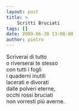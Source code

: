 ```yaml
---
layout: post
title: >
    Scritti Bruciati
tags: []
date: 2009-06-30 13:08:00
author: pietro
---
```

Scriverai di tutto<br/>o riverserai te stesso<br/>con tutti i fogli<br/>i quaderni inutili<br/>lacerati e divorati<br/>dalle polveri eterne,<br/>occhi rossi bruciati<br/>non vorresti più averne.
